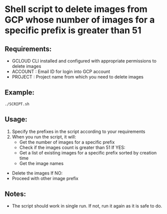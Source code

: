 # Shell script to delete images from GCP whose number of images for a specific prefix is greater than 51
## Requirements:
-	GCLOUD CLI installed and configured with appropriate permissions to delete images
-   ACCOUNT : Email ID for login into GCP account
-   PROJECT : Project name from which you need to delete images

## Example:
```
./SCRIPT.sh
```

## Usage:
1. Specify the prefixes in the script according to your requirements 
2. When you run the script, it will:
	- Get the number of images for a specific prefix
	- Check if the images count is greater than 51
  If YES:
	- Get a list of existing images for a specific prefix sorted by creation time
	- Get the image names
  - Delete the images
  If NO:
  - Proceed with other image prefix

## Notes:
- The script should work in single run. If not, run it again as it is safe to do.
